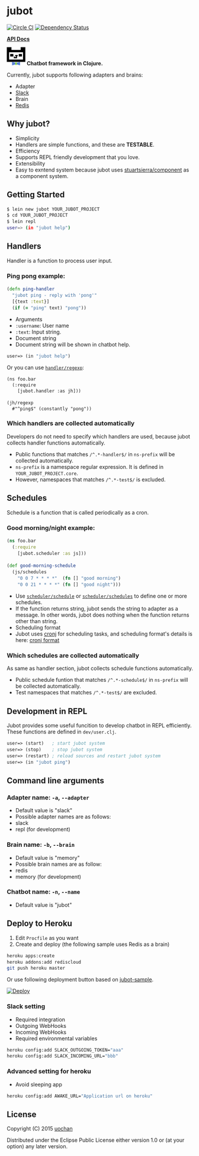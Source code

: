 # jubot
[![Circle CI](https://circleci.com/gh/liquidz/jubot.svg?style=svg)](https://circleci.com/gh/liquidz/jubot) [![Dependency Status](https://www.versioneye.com/user/projects/54ca4610de7924f81a0000dc/badge.svg?style=flat)](https://www.versioneye.com/user/projects/54ca4610de7924f81a0000dc)

**[API Docs](http://liquidz.github.io/jubot/api/)**

![jubot](resources/jubot.png)
**Chatbot framework in Clojure.**

Currently, jubot supports following adapters and brains:

 * Adapter
  * [Slack](https://slack.com/)
 * Brain
  * [Redis](http://redis.io/)

## Why jubot?

 * Simplicity
  * Handlers are simple functions, and these are **TESTABLE**.
 * Efficiency
  * Supports REPL friendly development that you love.
 * Extensibility
  * Easy to exntend system because jubot uses [stuartsierra/component](https://github.com/stuartsierra/component) as a component system.


## Getting Started

```sh
$ lein new jubot YOUR_JUBOT_PROJECT
$ cd YOUR_JUBOT_PROJECT
$ lein repl
user=> (in "jubot help")
```


## Handlers

Handler is a function to process user input.

### Ping pong example:
```clj
(defn ping-handler
  "jubot ping - reply with 'pong'"
  [{text :text}]
  (if (= "ping" text) "pong"))
```
 * Arguments
  * `:username`: User name
  * `:text`: Input string.
 * Document string
  * Document string will be shown in chatbot help.
```clj
user=> (in "jubot help")
```

Or you can use [`handler/regexp`](http://liquidz.github.io/jubot/api/jubot.handler.html#var-regexp):

```
(ns foo.bar
  (:require
    [jubot.handler :as jh]))

(jh/regexp
  #"^ping$" (constantly "pong"))
```

### Which handlers are collected automatically

Developers do not need to specify which handlers are used, because jubot collects handler functions automatically.

 * Public functions that matches `/^.*-handler$/` in `ns-prefix` will be collected automatically.
  * `ns-prefix` is a namespace regular expression. It is defined in `YOUR_JUBOT_PROJECT.core`.
  * However, namespaces that matches `/^.*-test$/` is excluded.


## Schedules
Schedule is a function that is called periodically as a cron.

### Good morning/night example:
```clj
(ns foo.bar
  (:require
    [jubot.scheduler :as js]))

(def good-morning-schedule
  (js/schedules
    "0 0 7 * * * *"  (fn [] "good morning")
    "0 0 21 * * * *" (fn [] "good night")))
```
 * Use [`scheduler/schedule`](http://liquidz.github.io/jubot/api/jubot.scheduler.html#var-schedule) or [`scheduler/schedules`](http://liquidz.github.io/jubot/api/jubot.scheduler.html#var-schedules) to define one or more schedules.
  * If the function returns string, jubot sends the string to adapter as a message. In other words, jubot does nothing when the function returns other than string.
 * Scheduling format
  * Jubot uses [cronj](https://github.com/zcaudate/cronj) for scheduling tasks, and scheduling format's details is here: [cronj format](http://docs.caudate.me/cronj/#crontab)

### Which schedules are collected automatically
As same as handler section, jubot collects schedule functions automatically.
 * Public schedule funtion that matches `/^.*-schedule$/` in `ns-prefix` will be collected automatically.
 * Test namespaces that matches `/^.*-test$/` are excluded.

## Development in REPL
Jubot provides some useful funcition to develop chatbot in REPL efficiently.
These functions are defined in `dev/user.clj`.
```clj
user=> (start)   ; start jubot system
user=> (stop)    ; stop jubot system
user=> (restart) ; reload sources and restart jubot system
user=> (in "jubot ping")
```

## Command line arguments

### Adapter name: `-a`, `--adapter`
 * Default value is "slack"
 * Possible adapter names are as follows:
  * slack
  * repl (for development)

### Brain name: `-b`, `--brain`
 * Default value is "memory"
 * Possible brain names are as follow:
  * redis
  * memory (for development)

### Chatbot name: `-n`, `--name`
 * Default value is "jubot"

## Deploy to Heroku
 1. Edit `Procfile` as you want
 1. Create and deploy (the following sample uses Redis as a brain)
```sh
heroku apps:create
heroku addons:add rediscloud
git push heroku master
```

Or use following deployment button based on [jubot-sample](https://github.com/liquidz/jubot-sample).

[![Deploy](https://www.herokucdn.com/deploy/button.png)](https://heroku.com/deploy?template=https://github.com/liquidz/jubot-sample)

### Slack setting
 * Required integration
  * Outgoing WebHooks
  * Incoming WebHooks
 * Required environmental variables
```sh
heroku config:add SLACK_OUTGOING_TOKEN="aaa"
heroku config:add SLACK_INCOMING_URL="bbb"
```

### Advanced setting for heroku
 * Avoid sleeping app
```sh
heroku config:add AWAKE_URL="Application url on heroku"
```

## License

Copyright (C) 2015 [uochan](http://twitter.com/uochan)

Distributed under the Eclipse Public License either version 1.0 or (at
your option) any later version.
